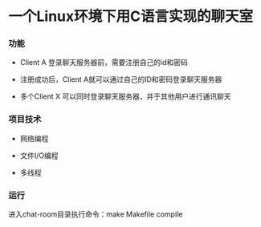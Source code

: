# 一个Linux环境下用C语言实现的聊天室

### 功能

* Client A 登录聊天服务器前，需要注册自己的id和密码

* 注册成功后，Client A就可以通过自己的ID和密码登录聊天服务器

* 多个Client X 可以同时登录聊天服务器，并于其他用户进行通讯聊天

### 项目技术

- 网络编程

- 文件I/O编程

- 多线程

### 运行

进入chat-room目录执行命令：make Makefile compile

  

  

  

  

  



